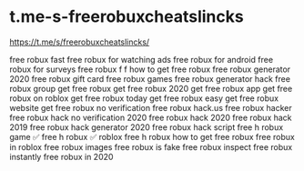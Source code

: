 # t.me-s-freerobuxcheatslincks 
https://t.me/s/freerobuxcheatslincks/


free robux fast
free robux for watching ads
free robux for android
free robux for surveys
free robux f
f how to get free robux
free robux generator 2020
free robux gift card
free robux games
free robux generator hack
free robux group
get free robux
get free robux 2020
get free robux app
get free robux on roblox
get free robux today
get free robux easy
get free robux website
get free robux no verification
free robux hack.us
free robux hacker
free robux hack no verification 2020
free robux hack 2020
free robux hack 2019
free robux hack generator 2020
free robux hack script
free h robux game
✅ free h robux ✅
roblox free h robux
how to get free robux
free robux in roblox
free robux images
free robux is fake
free robux inspect
free robux instantly
free robux in 2020
